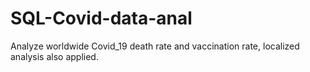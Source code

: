 # SQL-Covid-data-anal
Analyze worldwide Covid_19 death rate and vaccination rate, localized analysis also applied.
